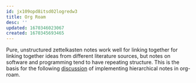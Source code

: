 ```yaml
---
id: jx109opd8itsd02logredw3
title: Org Roam
desc: ''
updated: 1670346023067
created: 1670345693465
---
```



Pure, unstructured zettelkasten notes work well for linking together for linking together ideas from different literature sources, but notes on software and programming tend to have repeating structure. This is the basis for the following [discussion](https://org-roam.discourse.group/t/implementing-hierarchies-namespaces-in-org-roam-v2/1504/21) of implementing hierarchical notes in org-roam.